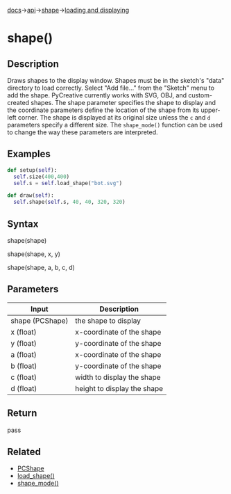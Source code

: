 [docs](/docs/)→[api](/docs/api)→[shape](/docs/api/shape/)→[loading and displaying](/docs/api/shape/loading_and_displaying/)

# shape()

## Description

Draws shapes to the display window. Shapes must be in the sketch's "data" directory to load correctly. Select "Add file..." from the "Sketch" menu to add the shape. PyCreative currently works with SVG, OBJ, and custom-created shapes. The shape parameter specifies the shape to display and the coordinate parameters define the location of the shape from its upper-left corner. The shape is displayed at its original size unless the `c` and `d` parameters specify a different size. The `shape_mode()` function can be used to change the way these parameters are interpreted.

## Examples

```py
def setup(self):
  self.size(400,400)
  self.s = self.load_shape("bot.svg")

def draw(self):
  self.shape(self.s, 40, 40, 320, 320)
```

## Syntax

shape(shape)

shape(shape, x, y)	

shape(shape, a, b, c, d)	

## Parameters

| Input | Description |
|-------|-------------|
|shape	(PCShape) | the shape to display |
|x	(float) | x-coordinate of the shape |
|y	(float) | y-coordinate of the shape |
|a	(float) | x-coordinate of the shape |
|b	(float) | y-coordinate of the shape |
|c	(float) | width to display the shape |
|d	(float) | height to display the shape |

## Return

pass

## Related
- [PCShape](/docs/api/shape/PCShape/PCShape.md)
- [load_shape()](/docs/api/shape/loading_and_displaying/load_shape_.md)
- [shape_mode()](/docs/api/shape/loading_and_displaying/shape_mode_.md)